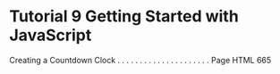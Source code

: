 # Tutorial 9 Getting Started with JavaScript
Creating a Countdown Clock . . . . . . . . . . . . . . . . . . . . . Page HTML 665
